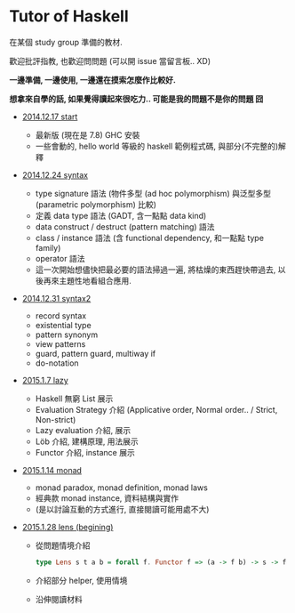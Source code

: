 # Tutor of Haskell

在某個 study group 準備的教材.

歡迎批評指教, 也歡迎問問題 (可以開 issue 當留言板.. XD)

**一邊準備, 一邊使用, 一邊還在摸索怎麼作比較好.**

**想拿來自學的話, 如果覺得讀起來很吃力.. 可能是我的問題不是你的問題 囧**

  + [2014.12.17 start](http://cindylinz.github.io/Tutor-Haskell/?volume=start)
      + 最新版 (現在是 7.8) GHC 安裝
      + 一些會動的, hello world 等級的 haskell 範例程式碼, 與部分(不完整的)解釋

  + [2014.12.24 syntax](http://cindylinz.github.io/Tutor-Haskell/?volume=syntax)
      + type signature 語法 (物件多型 (ad hoc polymorphism) 與泛型多型 (parametric polymorphism) 比較)
      + 定義 data type 語法 (GADT, 含一點點 data kind)
      + data construct / destruct (pattern matching) 語法
      + class / instance 語法 (含 functional dependency, 和一點點 type family)
      + operator 語法
      + 這一次開始想儘快把最必要的語法掃過一遍, 將枯燥的東西趕快帶過去, 以後再來主題性地看組合應用.

  + [2014.12.31 syntax2](http://cindylinz.github.io/Tutor-Haskell/?volume=syntax2)
      + record syntax
      + existential type
      + pattern synonym
      + view patterns
      + guard, pattern guard, multiway if
      + do-notation

  + [2015.1.7 lazy](http://cindylinz.github.io/Tutor-Haskell/?volume=lazy)
      + Haskell 無窮 List 展示
      + Evaluation Strategy 介紹 (Applicative order, Normal order.. / Strict, Non-strict)
      + Lazy evaluation 介紹, 展示
      + Löb 介紹, 建構原理, 用法展示
      + Functor 介紹, instance 展示

  + [2015.1.14 monad](http://cindylinz.github.io/Tutor-Haskell/?volume=monad)
      + monad paradox, monad definition, monad laws
      + 經典款 monad instance, 資料結構與實作
      + (是以討論互動的方式進行, 直接閱讀可能用處不大)

  + [2015.1.28 lens (begining)](http://cindylinz.github.io/Tutor-Haskell/?volume=lens)
      + 從問題情境介紹

        ```haskell
        type Lens s t a b = forall f. Functor f => (a -> f b) -> s -> f t
        ```

      + 介紹部分 helper, 使用情境
      + 沿伸閱讀材料
